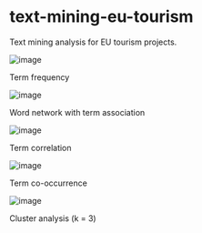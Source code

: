 # text-mining-eu-tourism
Text mining analysis for EU tourism projects.

![image](https://drive.google.com/uc?export=view&id=1nkw-EKG7DRgNwblXhobwaMn0cGFHd886)

Term frequency

![image](https://drive.google.com/uc?export=view&id=1Jek3bKF7NJB_h0j_86dQCM0FeaVfYJYV)

Word network with term association

![image](https://drive.google.com/uc?export=view&id=1OFuWfujpX5_gh5ct1VPPEy5Tq6eUMOEb)

Term correlation

![image](https://drive.google.com/uc?export=view&id=1A3_8wLLSu7oANAV9YoDHnt8gqlxAUd3K)

Term co-occurrence

![image](https://drive.google.com/uc?export=view&id=13XQtfpgQky70ZkZF3z4VZe4OF5I7t454)

Cluster analysis (k = 3)
